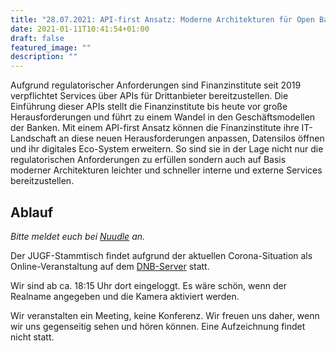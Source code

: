 ```yaml
---
title: "28.07.2021: API-first Ansatz: Moderne Architekturen für Open Banking APIs"
date: 2021-01-11T10:41:54+01:00
draft: false
featured_image: ""
description: ""
---
```


Aufgrund regulatorischer Anforderungen sind Finanzinstitute seit 2019 verpflichtet Services über APIs für Drittanbieter bereitzustellen. Die Einführung dieser APIs stellt die Finanzinstitute bis heute vor große Herausforderungen und führt zu einem Wandel in den Geschäftsmodellen der Banken. Mit einem API-first Ansatz können die Finanzinstitute ihre IT-Landschaft an diese neuen Herausforderungen anpassen, Datensilos öffnen und ihr digitales Eco-System erweitern. So sind sie in der Lage nicht nur die regulatorischen Anforderungen zu erfüllen sondern auch auf Basis moderner Architekturen leichter und schneller interne und externe Services bereitzustellen.

## Ablauf 

_Bitte meldet euch bei [Nuudle]() an._

Der JUGF-Stammtisch findet aufgrund der aktuellen Corona-Situation als Online-Veranstaltung auf dem [DNB-Server](http://meet.dnb.de/raum/jugfmeeting) statt.

Wir sind ab ca. 18:15 Uhr dort eingeloggt. Es wäre schön, wenn der Realname angegeben und die Kamera aktiviert werden.

Wir veranstalten ein Meeting, keine Konferenz. Wir freuen uns daher, wenn wir uns gegenseitig sehen und hören können.
Eine Aufzeichnung findet nicht statt.